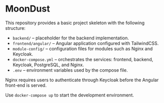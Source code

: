 # MoonDust

This repository provides a basic project skeleton with the following structure:

- `backend/` – placeholder for the backend implementation.
- `frontend/angular/` – Angular application configured with TailwindCSS.
- `module-config/` – configuration files for modules such as Nginx and Keycloak.
- `docker-compose.yml` – orchestrates the services: frontend, backend, Keycloak, PostgreSQL, and Nginx.
- `.env` – environment variables used by the compose file.

Nginx requires users to authenticate through Keycloak before the Angular front-end is served.

Use `docker-compose up` to start the development environment.
